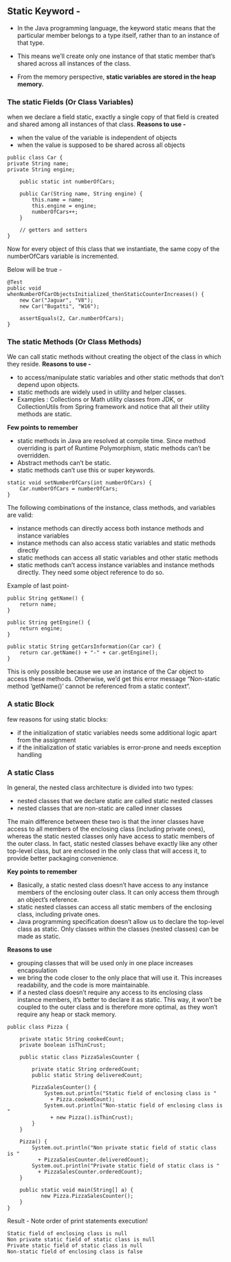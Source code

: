 
## Static Keyword - 

- In the Java programming language, the keyword static means that the particular member belongs to a type itself, rather than to an instance of that type.

- This means we’ll create only one instance of that static member that’s shared across all instances of the class.

- From the memory perspective, **static variables are stored in the heap memory.**

### The static Fields (Or Class Variables)
when we declare a field static, exactly a single copy of that field is created and shared among all instances of that class.
**Reasons to use -**
- when the value of the variable is independent of objects
- when the value is supposed to be shared across all objects

```
public class Car {
private String name;
private String engine;

    public static int numberOfCars;
    
    public Car(String name, String engine) {
        this.name = name;
        this.engine = engine;
        numberOfCars++;
    }

    // getters and setters
}
```

Now for every object of this class that we instantiate, the same copy of the numberOfCars variable is incremented.

Below will be true - 
```
@Test
public void whenNumberOfCarObjectsInitialized_thenStaticCounterIncreases() {
    new Car("Jaguar", "V8");
    new Car("Bugatti", "W16");
 
    assertEquals(2, Car.numberOfCars);
}
```

### The static Methods (Or Class Methods)

We can call static methods without creating the object of the class in which they reside.
**Reasons to use -**
- to access/manipulate static variables and other static methods that don’t depend upon objects.
- static methods are widely used in utility and helper classes.
- Examples : Collections or Math utility classes from JDK, or CollectionUtils from Spring framework and notice that all their utility methods are static.

**Few points to remember**
- static methods in Java are resolved at compile time. Since method overriding is part of Runtime Polymorphism, static methods can’t be overridden.
- Abstract methods can’t be static.
- static methods can’t use this or super keywords.

```
static void setNumberOfCars(int numberOfCars) {
    Car.numberOfCars = numberOfCars;
}
```

The following combinations of the instance, class methods, and variables are valid:

- instance methods can directly access both instance methods and instance variables
- instance methods can also access static variables and static methods directly
- static methods can access all static variables and other static methods
- static methods can’t access instance variables and instance methods directly. They need some object reference to do so.

Example of last point- 
```
public String getName() {
    return name;
}

public String getEngine() {
    return engine;
}

public static String getCarsInformation(Car car) {
    return car.getName() + "-" + car.getEngine();
}
```
This is only possible because we use an instance of the Car object to access these methods. Otherwise, we’d get this error message “Non-static method ‘getName()’ cannot be referenced from a static context“.

### A static Block

few reasons for using static blocks:
- if the initialization of static variables needs some additional logic apart from the assignment
- if the initialization of static variables is error-prone and needs exception handling

### A static Class

In general, the nested class architecture is divided into two types:
- nested classes that we declare static are called static nested classes
- nested classes that are non-static are called inner classes

The main difference between these two is that the inner classes have access to all members of the enclosing class (including private ones), whereas the static nested classes only have access to static members of the outer class.
In fact, static nested classes behave exactly like any other top-level class, but are enclosed in the only class that will access it, to provide better packaging convenience.

**Key points to remember**
- Basically, a static nested class doesn’t have access to any instance members of the enclosing outer class. It can only access them through an object’s reference.
- static nested classes can access all static members of the enclosing class, including private ones.
- Java programming specification doesn’t allow us to declare the top-level class as static. Only classes within the classes (nested classes) can be made as static.

**Reasons to use**
- grouping classes that will be used only in one place increases encapsulation
- we bring the code closer to the only place that will use it. This increases readability, and the code is more maintainable.
- if a nested class doesn’t require any access to its enclosing class instance members, it’s better to declare it as static. This way, it won’t be coupled to the outer class and is therefore more optimal, as they won’t require any heap or stack memory.

```
public class Pizza {

    private static String cookedCount;
    private boolean isThinCrust;

    public static class PizzaSalesCounter {

        private static String orderedCount;
        public static String deliveredCount;

        PizzaSalesCounter() {
            System.out.println("Static field of enclosing class is "
              + Pizza.cookedCount);
            System.out.println("Non-static field of enclosing class is "
              + new Pizza().isThinCrust);
        }
    }

    Pizza() {
        System.out.println("Non private static field of static class is "
          + PizzaSalesCounter.deliveredCount);
        System.out.println("Private static field of static class is "
          + PizzaSalesCounter.orderedCount);
    }

    public static void main(String[] a) {
           new Pizza.PizzaSalesCounter();
    }
}
```

Result - 
Note order of print statements execution!
```
Static field of enclosing class is null
Non private static field of static class is null
Private static field of static class is null
Non-static field of enclosing class is false
```